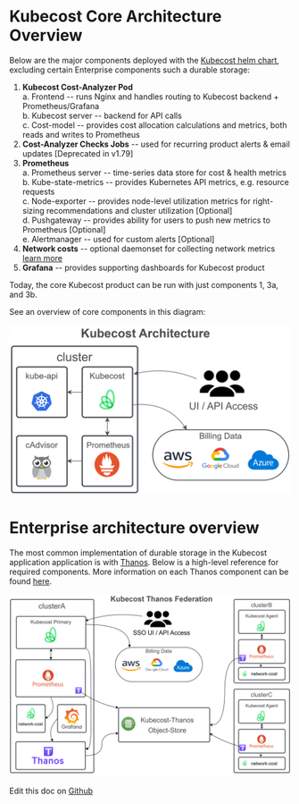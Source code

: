 Kubecost Core Architecture Overview
===================================

Below are the major components deployed with the [Kubecost helm chart](http://docs.kubecost.com/install), excluding certain Enterprise components such a durable storage:

1. **Kubecost Cost-Analyzer Pod**  
    a. Frontend -- runs Nginx and handles routing to Kubecost backend + Prometheus/Grafana  
    b. Kubecost server -- backend for API calls  
    c. Cost-model -- provides cost allocation calculations and metrics, both reads and writes to Prometheus  
2. **Cost-Analyzer Checks Jobs** -- used for recurring product alerts & email updates [Deprecated in v1.79] 
3. **Prometheus**  
    a. Prometheus server -- time-series data store for cost & health metrics  
    b. Kube-state-metrics -- provides Kubernetes API metrics, e.g. resource requests  
    c. Node-exporter -- provides node-level utilization metrics for right-sizing recommendations and cluster utilization  [Optional]  
    d. Pushgateway -- provides ability for users to push new metrics to Prometheus [Optional]  
    e. Alertmanager -- used for custom alerts  [Optional] 
4. **Network costs** -- optional daemonset for collecting network metrics [learn more](https://github.com/kubecost/docs/blob/master/network-allocation.md)
5. **Grafana** -- provides supporting dashboards for Kubecost product 

Today, the core Kubecost product can be run with just components 1, 3a, and 3b.

See an overview of core components in this diagram:

![Architecture Overview](https://raw.githubusercontent.com/kubecost/docs/master/images/arch.png)


# Enterprise architecture overview

The most common implementation of durable storage in the Kubecost application application is with [Thanos](https://thanos.io/). Below is a high-level reference for required components. More information on each Thanos component can be found [here](https://thanos.io/tip/components/).

![Thanos Overview](https://raw.githubusercontent.com/kubecost/docs/master/images/thanos-architecture.png)

Edit this doc on [Github](https://github.com/kubecost/docs/blob/master/architecture.md)

<!--- {"article":"4407595922711","section":"4402829033367","permissiongroup":"1500001277122"} --->